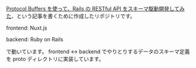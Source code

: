 [Protocol Buffers を使って、Rails の RESTful API をスキーマ駆動開発してみた](https://qiita.com/t0yohei/items/8b04bd427767c8df7465)、という記事を書くために作成したリポジトリです。

frontend: Nuxt.js

backend: Ruby on Rails

で動いています。
frontend <-> backend でやりとりするデータのスキーマ定義を proto ディレクトリに実装しています。
